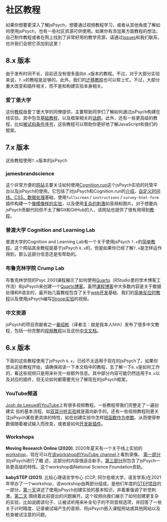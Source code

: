 # 社区教程

如果你想要更深入了解jsPsych，想要通过视频教程学习，或者从其他角度了解如何使用jsPsych，也有一些社区资源可供使用。如果你有添加某方面教程的想法、自己制作教程或者在网上找到了非常好用的教学资源，请通过[issues](https://github.com/jspsych/jsPsych/issues)和我们联系，也许我们会把它添加到这里！

## 8.x 版本

由于发布时间不长，目前还没有很多面向`8.x`版本的教程。不过，对于大部分实验来说，`7.x`的教程是足够的。此外，我们的[迁移教程](../support/migration-v8.md)也可以帮上忙。不过，大部分重大改变和插件相关，而不是和构建实验本身相关。

### 爱丁堡大学

这份[教程](https://softdev.ppls.ed.ac.uk/online_experiments/index.html)由爱丁堡大学的同僚提供，主要帮助同学们了解如何通过jsPsych构建在线实验。其中包含[基础教程](https://softdev.ppls.ed.ac.uk/online_experiments/02_first.html)，以及框架相关的[话题](https://softdev.ppls.ed.ac.uk/online_experiments/04_jspsych.html)。此外，还有一些更高级的教程，比如[被试和条件序号](https://softdev.ppls.ed.ac.uk/online_experiments/07_ppt.html)，这些教程可以帮助你更好地了解JavaScript和我们的框架。

## 7.x 版本

这些教程使用`7.x`版本的jsPsych

### jamesbrandscience

这个非常方便的[网站](https://jamesbrandscience.github.io/tutorials/)主要关注如何使用[Cognition.run](https://www.cognition.run/)这个jsPsych实验的托管平台以及jsPsych的使用。它包括了对jsPsych和Cognition.run的[介绍](https://jamesbrandscience.github.io/jspsych-tutorial/jspsych_1.html)，[自定义时间线、CSS、数据处理](https://jamesbrandscience.github.io/jspsych-tutorial/jspsych_2.html)基础，使用`fullscreen` / `instructions` / `survey-html-form` 插件构建一个[像模像样的实验](https://jamesbrandscience.github.io/jspsych-tutorial/jspsych_2.html)，以及使用[复杂的刺激](https://jamesbrandscience.github.io/jspsych-tutorial/jspsych_4.html)如音频和图片。对于想要向jsPsych贡献代码但不太了解Git和GitHub的人，该网站也提供了很有用得到[教程](https://jamesbrandscience.github.io/tutorials/GitHub_stats_chat/GitHub.html)。

### 普渡大学 Cognition and Learning Lab

普渡大学的Cognition and Learning Lab有一个关于使用jsPsych `7.x`的[简单教程](https://learninglab.psych.purdue.edu/handbook/programming-guide/getting-started-jspsych-7/)。这个网站其余教程是基于jsPsych `6.x`的，但是如果你已经了解`7.x`是怎样运作得到，那么这部分信息还是有帮助的。

### 布鲁克林学院 Crump Lab

布鲁克林学院的Psyc 2001课程展示了如何使用[Quarto](https://quarto.org/)（RStudio里的学术博客工作流）和jsPsych来创建一个[Quarto博客](https://www.crumplab.com/blog/post_887_8_25_22_quartoblog/)。虽然[课程博客](https://www.crumplab.com/psyc2001/blog.html)中大多数内容是关于数据处理和R语言的，最开始几篇教程包含了关于[web开发](https://www.crumplab.com/psyc2001/blog/2_Basic_web/)基础、我们的[简单反应时教程](https://www.crumplab.com/psyc2001/blog/3_jspsych_tutorial/)以及使用jsPsych编写[Stroop实验](https://www.crumplab.com/psyc2001/blog/3_jspsych_tutorial/)的视频。

### **中文**资源

jsPsych的项目贡献者之一[姜绍彬](https://github.com/Shaobin-Jiang)（译者注：就是我本人hhh）发布了很多中文教程，包括一份完整的[视频教程](https://www.bilibili.com/video/BV1Qs4y1y7c9/)以及这份[中文文档](https://shaobin-jiang.github.io/jsPsych-Chinese-Documentation/)。

## 6.x 版本

下面的这些教程使用了jsPsych `6.x`，已经不太适用于现在的jsPsych了。如果你想从这些教程开始，请确保阅读一下本文档中的教程，去了解一下`8.x`是如何工作的，看这些视频只是用来补充一些额外信息。其中部分内容可能仍然适用于`8.x`以及对应的插件，但无论如何都需要充分了解现在的jsPsych框架。

### YouTube频道

[Josh de Leeuw的YouTube](https://www.youtube.com/playlist?list=PLnfo1lBY1P2Mf_o6rV5wiqqn92Mw3UTGh)上有很多视频教程。一些教程带我们完整走了一遍创建实
验的基本流程，如[双耳分听实验](https://www.youtube.com/playlist?list=PLnfo1lBY1P2Mf_o6rV5wiqqn92Mw3UTGh)就是面向新手的。还有一些视频教程则更关注jsPsych某些更具体的特性，如在创建实验中怎样[把函数作为参数](https://www.youtube.com/watch?v=8-j2aAZ_iOk&list=PLnfo1lBY1P2Mf_o6rV5wiqqn92Mw3UTGh&index=5)、从而使得参数值随着被试输入而改变，或者是如何[开发新插件](https://www.youtube.com/watch?v=XQcsFwAmbiw&list=PLnfo1lBY1P2Mf_o6rV5wiqqn92Mw3UTGh&index=4)。

### Workshops

**Moving Research Online (2020)**. 2020年夏天有一个关于线上实验的[workshop](https://www.movingresearchonline.info)，现在可以在[该workshop的YouTube channel](https://www.youtube.com/channel/UCBZ5F1UysHWlplUNDRwbsWA)上看到录像。 [第一部分](https://www.youtube.com/watch?v=BuhfsIFRFe8)对jsPsych进行了概
述，这部分的内容很适合新手。[第三部分](https://www.youtube.com/watch?v=LP7o0iAALik)则包含了jsPsych一些更高级的特性。这个workshop由National Science Foundation资助。

**babySTEP (2021)**. 比较心理语言学中心 (CCP, 阿尔伯塔大学，语言学系)在2021年举办了一个workshop，该workshop由两部分组成，是他们年度的[STEP项目](https://ccp.artsrn.ualberta.ca/portfolio/step/)的一部分。[第一天](https://drive.google.com/file/d/1_bd_Tz1IoyGaZzuPoR_Qb6Rtd5wg4t4D/view?usp=drive_web)讲述了使用jsPsych创建实验的基本知识，并着重强调了听觉刺激。[第二天](https://drive.google.com/file/d/1dIw1xIVY1lCHwFKGRaUnWMguwHfdkbGK/view?usp=drive_web)
围绕着此前提出的问题展开。这个视频向我们展示了如何创建更复杂的实验，比如说朗读句子、让被试听用来补全句子的不同音频选项，并回答了一些关于计时精度、记录被试端产生的音频、将jsPsych嵌入课程网站或其他网站以及检查被试注意的问题。
